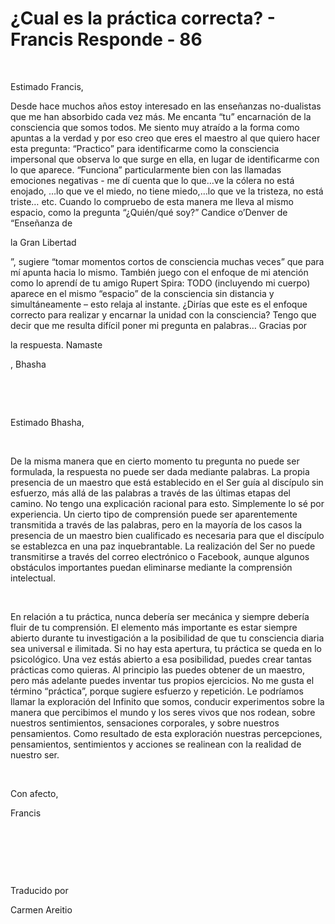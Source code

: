 # ¿Cual es la práctica correcta? - Francis Responde - 86



&nbsp;





Estimado Francis, 





Desde hace muchos a&ntilde;os estoy interesado en las ense&ntilde;anzas no-dualistas que me han absorbido cada vez m&aacute;s. Me encanta &ldquo;tu&rdquo; encarnaci&oacute;n de la consciencia que somos todos. Me siento muy atra&iacute;do a la forma como apuntas a la verdad y por eso creo que eres el maestro al que quiero hacer esta pregunta: &ldquo;Practico&rdquo; para identificarme como la consciencia impersonal que observa lo que surge en ella, en lugar de identificarme con lo que aparece. &ldquo;Funciona&rdquo; particularmente bien con las llamadas emociones negativas - me d&iacute; cuenta que lo que&hellip;ve la c&oacute;lera no est&aacute; enojado, &hellip;lo que ve el miedo, no tiene miedo,&hellip;lo que ve la tristeza, no est&aacute; triste&hellip; etc. Cuando lo compruebo de esta manera me lleva al mismo espacio, como la pregunta &ldquo;&iquest;Qui&eacute;n/qu&eacute; soy?&rdquo; Candice o&rsquo;Denver de &ldquo;Ense&ntilde;anza de 





la Gran Libertad




&rdquo;, sugiere &ldquo;tomar momentos cortos de consciencia muchas veces&rdquo; que para m&iacute; apunta hacia lo mismo. Tambi&eacute;n juego con el enfoque de mi atenci&oacute;n como lo aprend&iacute; de tu amigo Rupert Spira: TODO (incluyendo mi cuerpo) aparece en el mismo &ldquo;espacio&rdquo; de la consciencia sin distancia y simult&aacute;neamente &ndash; esto relaja al instante. &iquest;Dir&iacute;as que este es el enfoque correcto para realizar y encarnar la unidad con la consciencia? Tengo que decir que me resulta dif&iacute;cil poner mi pregunta en palabras&hellip; Gracias por 




la respuesta. Namaste





, Bhasha






&nbsp;







&nbsp;






Estimado Bhasha,






&nbsp;






De la misma manera que en cierto momento tu pregunta no puede ser formulada, la respuesta no puede ser dada mediante palabras. La propia presencia de un maestro que est&aacute; establecido en el Ser gu&iacute;a al disc&iacute;pulo sin esfuerzo, m&aacute;s all&aacute; de las palabras a trav&eacute;s de las &uacute;ltimas etapas del camino. No tengo una explicaci&oacute;n racional para esto. Simplemente lo s&eacute; por experiencia. Un cierto tipo de comprensi&oacute;n puede ser aparentemente transmitida a trav&eacute;s de las palabras, pero en la mayor&iacute;a de los casos la presencia de un maestro bien cualificado es necesaria para que el disc&iacute;pulo se establezca en una paz inquebrantable. La realizaci&oacute;n del Ser no puede transmitirse a trav&eacute;s del correo electr&oacute;nico o Facebook, aunque algunos obst&aacute;culos importantes puedan eliminarse mediante la comprensi&oacute;n intelectual.






&nbsp;






En relaci&oacute;n a tu pr&aacute;ctica, nunca deber&iacute;a ser mec&aacute;nica y siempre deber&iacute;a fluir de tu comprensi&oacute;n. El elemento m&aacute;s importante es estar siempre abierto durante tu investigaci&oacute;n a la posibilidad de que tu consciencia diaria sea universal e ilimitada. Si no hay esta apertura, tu pr&aacute;ctica se queda en lo psicol&oacute;gico. Una vez est&aacute;s abierto a esa posibilidad, puedes crear tantas pr&aacute;cticas como quieras. Al principio las puedes obtener de un maestro, pero m&aacute;s adelante puedes inventar tus propios ejercicios. No me gusta el t&eacute;rmino &ldquo;pr&aacute;ctica&rdquo;, porque sugiere esfuerzo y repetici&oacute;n. Le podr&iacute;amos llamar la exploraci&oacute;n del Infinito que somos, conducir experimentos sobre la manera que percibimos el mundo y los seres vivos que nos rodean, sobre nuestros sentimientos, sensaciones corporales, y sobre nuestros pensamientos. Como resultado de esta exploraci&oacute;n nuestras percepciones, pensamientos, sentimientos y acciones se realinean con la realidad de nuestro ser.






&nbsp;






Con afecto, 





Francis






&nbsp;







&nbsp;







&nbsp;






Traducido por 






Carmen Areitio









